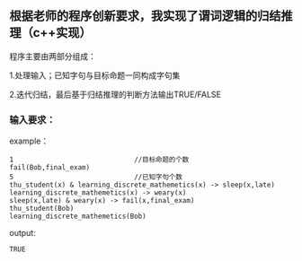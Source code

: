 ## 根据老师的程序创新要求，我实现了谓词逻辑的归结推理（c++实现）

程序主要由两部分组成：

1.处理输入；已知字句与目标命题一同构成字句集

2.迭代归结，最后基于归结推理的判断方法输出TRUE/FALSE

### 输入要求：

example：
```
1                              //目标命题的个数
fail(Bob,final_exam)
5                              //已知字句个数
thu_student(x) & learning_discrete_mathemetics(x) -> sleep(x,late)
learning_discrete_mathemetics(x) -> weary(x)
sleep(x,late) & weary(x) -> fail(x,final_exam)
thu_student(Bob)
learning_discrete_mathemetics(Bob)
```
output:
```
TRUE
```
